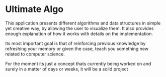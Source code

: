 # Ultimate Algo

This application presents different algorithms and data structures in simple yet creative way, by allowing the user to visualize them. It also provides enough explanation of how it works with details on the implementation.

Its most important goal is that of reinforcing previous knowledge by refreshing your memory or given the case, teach you something new related to computer science.

For the moment its just a concept thats currently being worked on and surely in a matter of days or weeks, it will be a solid project 
